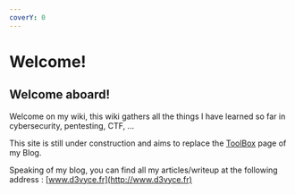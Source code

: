 ```yaml
---
coverY: 0
---
```


# Welcome!

## Welcome aboard!

Welcome on my wiki, this wiki gathers all the things I have learned so far in cybersecurity, pentesting, CTF, ...

This site is still under construction and aims to replace the [ToolBox](https://www.d3vyce.fr/toolbox/) page of my Blog.

Speaking of my blog, you can find all my articles/writeup at the following address : [www.d3vyce.fr](http://www.d3vyce.fr)
